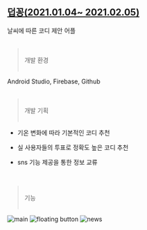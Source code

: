 

## [**덥꽁**(2021.01.04~ 2021.02.05)](https://github.com/ramdaG/Project2021)

날씨에 따른 코디 제안 어플
<br/><br/>

> <br/>개발 환경<br/><br/>

Android Studio, Firebase, Github<br/><br/>




> <br/>개발 기획<br/><br/>


- 기온 변화에 따라 기본적인 코디 추천



- 실 사용자들의 투표로 정확도 높은 코디 추천


- sns 기능 제공을 통한 정보 교류


<br/>

> <br/>기능<br/><br/>


![main](https://steemitimages.com/250x0//https://i.esdrop.com/d/zap37G3xKb.PNG) 
![floating button](https://steemitimages.com/250x0//https://i.esdrop.com/d/lgMPtN0icG.PNG)
![news](https://steemitimages.com/250x0//https://i.esdrop.com/d/oyig56O7pZ.PNG)




